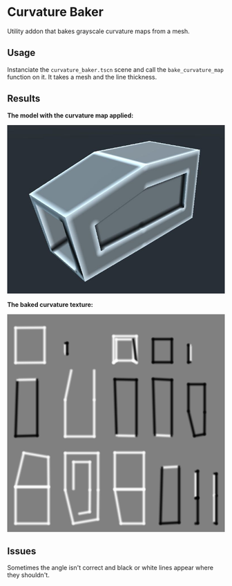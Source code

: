 # Curvature Baker

Utility addon that bakes grayscale curvature maps from a mesh.

## Usage

Instanciate the `curvature_baker.tscn` scene and call the `bake_curvature_map` function on it. It takes a mesh and the line thickness.

## Results

**The model with the curvature map applied:**

![model](results/model.jpg)

**The baked curvature texture:**

![texture](results/texture.png)

## Issues

Sometimes the angle isn't correct and black or white lines appear where they shouldn't.
